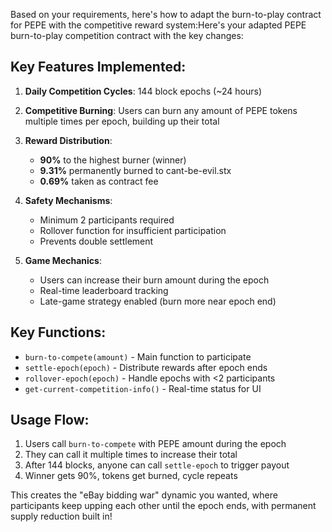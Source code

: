 Based on your requirements, here's how to adapt the burn-to-play contract for PEPE with the competitive reward system:Here's your adapted PEPE burn-to-play competition contract with the key changes:

## Key Features Implemented:

1. **Daily Competition Cycles**: 144 block epochs (~24 hours)

2. **Competitive Burning**: Users can burn any amount of PEPE tokens multiple times per epoch, building up their total

3. **Reward Distribution**:

   - **90%** to the highest burner (winner)
   - **9.31%** permanently burned to cant-be-evil.stx
   - **0.69%** taken as contract fee

4. **Safety Mechanisms**:

   - Minimum 2 participants required
   - Rollover function for insufficient participation
   - Prevents double settlement

5. **Game Mechanics**:
   - Users can increase their burn amount during the epoch
   - Real-time leaderboard tracking
   - Late-game strategy enabled (burn more near epoch end)

## Key Functions:

- `burn-to-compete(amount)` - Main function to participate
- `settle-epoch(epoch)` - Distribute rewards after epoch ends
- `rollover-epoch(epoch)` - Handle epochs with <2 participants
- `get-current-competition-info()` - Real-time status for UI

## Usage Flow:

1. Users call `burn-to-compete` with PEPE amount during the epoch
2. They can call it multiple times to increase their total
3. After 144 blocks, anyone can call `settle-epoch` to trigger payout
4. Winner gets 90%, tokens get burned, cycle repeats

This creates the "eBay bidding war" dynamic you wanted, where participants keep upping each other until the epoch ends, with permanent supply reduction built in!
